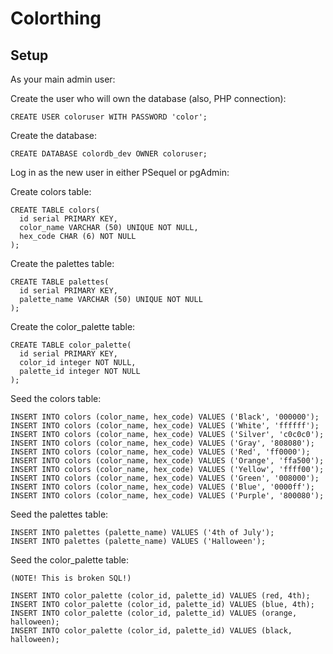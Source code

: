 # Colorthing

## Setup

As your main admin user:

  Create the user who will own the database (also, PHP connection):
    
    CREATE USER coloruser WITH PASSWORD 'color';

  Create the database:

    CREATE DATABASE colordb_dev OWNER coloruser;

Log in as the new user in either PSequel or pgAdmin:

  Create colors table:

    CREATE TABLE colors(
      id serial PRIMARY KEY,
      color_name VARCHAR (50) UNIQUE NOT NULL,
      hex_code CHAR (6) NOT NULL
    );

  Create the palettes table:

    CREATE TABLE palettes(
      id serial PRIMARY KEY,
      palette_name VARCHAR (50) UNIQUE NOT NULL
    );

  Create the color_palette table:

    CREATE TABLE color_palette(
      id serial PRIMARY KEY,
      color_id integer NOT NULL,
      palette_id integer NOT NULL
    );

  Seed the colors table:

    INSERT INTO colors (color_name, hex_code) VALUES ('Black', '000000');
    INSERT INTO colors (color_name, hex_code) VALUES ('White', 'ffffff');
    INSERT INTO colors (color_name, hex_code) VALUES ('Silver', 'c0c0c0');
    INSERT INTO colors (color_name, hex_code) VALUES ('Gray', '808080');
    INSERT INTO colors (color_name, hex_code) VALUES ('Red', 'ff0000');
    INSERT INTO colors (color_name, hex_code) VALUES ('Orange', 'ffa500');
    INSERT INTO colors (color_name, hex_code) VALUES ('Yellow', 'ffff00');
    INSERT INTO colors (color_name, hex_code) VALUES ('Green', '008000');
    INSERT INTO colors (color_name, hex_code) VALUES ('Blue', '0000ff');
    INSERT INTO colors (color_name, hex_code) VALUES ('Purple', '800080');

  Seed the palettes table:

    INSERT INTO palettes (palette_name) VALUES ('4th of July');
    INSERT INTO palettes (palette_name) VALUES ('Halloween');

  Seed the color_palette table: 

    (NOTE! This is broken SQL!)

    INSERT INTO color_palette (color_id, palette_id) VALUES (red, 4th);
    INSERT INTO color_palette (color_id, palette_id) VALUES (blue, 4th);
    INSERT INTO color_palette (color_id, palette_id) VALUES (orange, halloween);
    INSERT INTO color_palette (color_id, palette_id) VALUES (black, halloween);

